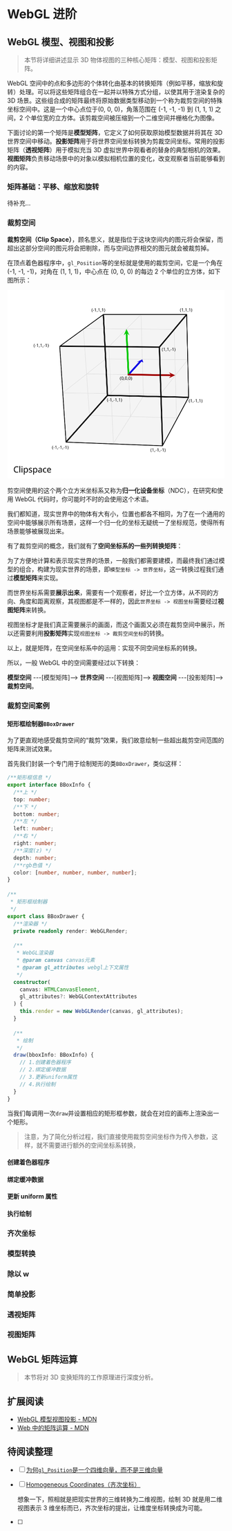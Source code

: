 # WebGL 进阶

## WebGL 模型、视图和投影

> 本节将详细讲述显示 3D 物体视图的三种核心矩阵：模型、视图和投影矩阵。

WebGL 空间中的点和多边形的个体转化由基本的转换矩阵（例如平移，缩放和旋转）处理。可以将这些矩阵组合在一起并以特殊方式分组，以使其用于渲染复杂的 3D 场景。这些组合成的矩阵最终将原始数据类型移动到一个称为裁剪空间的特殊坐标空间中。这是一个中心点位于(0, 0, 0)，角落范围在 (-1, -1, -1) 到 (1, 1, 1) 之间，2 个单位宽的立方体。该剪裁空间被压缩到一个二维空间并栅格化为图像。

下面讨论的第一个矩阵是**模型矩阵**，它定义了如何获取原始模型数据并将其在 3D 世界空间中移动。**投影矩阵**用于将世界空间坐标转换为剪裁空间坐标。常用的投影矩阵（**透视矩阵**）用于模拟充当 3D 虚拟世界中观看者的替身的典型相机的效果。**视图矩阵**负责移动场景中的对象以模拟相机位置的变化，改变观察者当前能够看到的内容。

### 矩阵基础：平移、缩放和旋转

待补充...

### 裁剪空间

**裁剪空间（Clip Space）**，顾名思义，就是指位于这块空间内的图元将会保留，而超出这部分空间的图元将会把剔除，而与空间边界相交的图元就会被裁剪掉。

在顶点着色器程序中，`gl_Position`等的坐标就是使用的裁剪空间，它是一个角在(-1, -1, -1)，对角在 (1, 1, 1)，中心点在 (0, 0, 0) 的每边 2 个单位的立方体，如下图所示：

<img src="../src/assets/clip-space-graph.svg" width="700" alt="A 3d graph showing clip space in WebGL." />

剪空间使用的这个两个立方米坐标系又称为**归一化设备坐标**（NDC），在研究和使用 WebGL 代码时，你可能时不时的会使用这个术语。

我们都知道，现实世界中的物体有大有小，位置也都各不相同，为了在一个通用的空间中能够展示所有场景，这样一个归一化的坐标无疑统一了坐标规范，使得所有场景能够被展现出来。

有了裁剪空间的概念，我们就有了**空间坐标系的一些列转换矩阵**：

为了方便地计算和表示现实世界的场景，一般我们都需要建模，而最终我们通过模型的组合，构建为现实世界的场景，即`模型坐标 -> 世界坐标`，这一转换过程我们通过**模型矩阵**来实现。

而世界坐标系需要**展示出来**，需要有一个观察者，好比一个立方体，从不同的方向、角度和距离观察，其视图都是不一样的，因此`世界坐标 -> 视图坐标`需要经过**视图矩阵**来转换。

视图坐标才是我们真正需要展示的画面，而这个画面又必须在裁剪空间中展示，所以还需要利用**投影矩阵**实现`视图坐标 -> 裁剪空间坐标`的转换。

以上，就是矩阵，在空间坐标系中的运用：实现不同空间坐标系的转换。

所以，一般 WebGL 中的空间需要经过以下转换：

**模型空间** ---[模型矩阵]--> **世界空间** ---[视图矩阵]--> **视图空间** ---[投影矩阵]--> **裁剪空间**。

### 裁剪空间案例

#### 矩形框绘制器`BBoxDrawer`

为了更直观地感受裁剪空间的“裁剪”效果，我们故意绘制一些超出裁剪空间范围的矩阵来测试效果。

首先我们封装一个专门用于绘制矩形的类`BBoxDrawer`，类似这样：

```ts
/**矩形框信息 */
export interface BBoxInfo {
  /**上 */
  top: number;
  /**下 */
  bottom: number;
  /**左 */
  left: number;
  /**右 */
  right: number;
  /**深度(z) */
  depth: number;
  /**rgb色值 */
  color: [number, number, number, number];
}

/**
 * 矩形框绘制器
 */
export class BBoxDrawer {
  /**渲染器 */
  private readonly render: WebGLRender;

  /**
   * WebGL渲染器
   * @param canvas canvas元素
   * @param gl_attributes webgl上下文属性
   */
  constructor(
    canvas: HTMLCanvasElement,
    gl_attributes?: WebGLContextAttributes
  ) {
    this.render = new WebGLRender(canvas, gl_attributes);
  }

  /**
   * 绘制
   */
  draw(bboxInfo: BBoxInfo) {
    // 1.创建着色器程序
    // 2.绑定缓冲数据
    // 3.更新uniform属性
    // 4.执行绘制
  }
}
```

当我们每调用一次`draw`并设置相应的矩形框参数，就会在对应的画布上渲染出一个矩形。

> 注意，为了简化分析过程，我们直接使用裁剪空间坐标作为传入参数，这样，就不需要进行额外的空间坐标系转换，

#### 创建着色器程序

#### 绑定缓冲数据

#### 更新 uniform 属性

#### 执行绘制

### 齐次坐标

### 模型转换

### 除以 w

### 简单投影

### 透视矩阵

### 视图矩阵

## WebGL 矩阵运算

> 本节将对 3D 变换矩阵的工作原理进行深度分析。

## 扩展阅读

- [WebGL 模型视图投影 - MDN](https://developer.mozilla.org/zh-CN/docs/Web/API/WebGL_API/WebGL_model_view_projection)
- [Web 中的矩阵运算 - MDN](https://developer.mozilla.org/zh-CN/docs/Web/API/WebGL_API/Matrix_math_for_the_web)

## 待阅读整理

- [ ] [为何`gl_Position`是一个四维向量，而不是三维向量](https://cloud.tencent.com/developer/ask/sof/131944)

- [ ] [Homogeneous Coordinates（齐次坐标）](https://www.jianshu.com/p/00da27687387)

  想象一下，照相就是把现实世界的三维转换为二维视图，绘制 3D 就是用二维视图表示 3 维坐标而已，齐次坐标的提出，让维度坐标转换成为可能。

- [ ]
